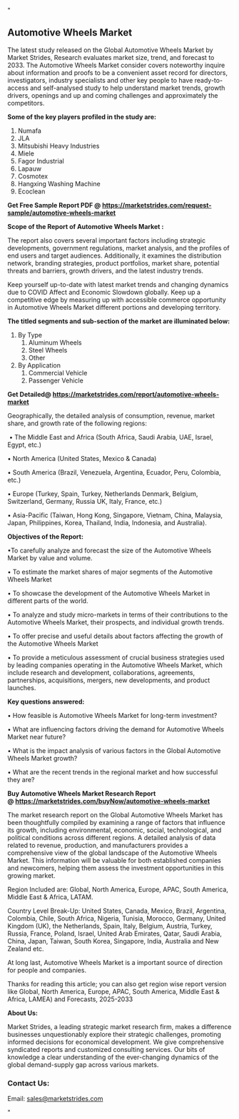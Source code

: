 <p>"</p>
<h2><strong>Automotive Wheels Market</strong></h2>
<p>The latest study released on the Global Automotive Wheels Market by Market Strides, Research evaluates market size, trend, and forecast to 2033. The Automotive Wheels Market consider covers noteworthy inquire about information and proofs to be a convenient asset record for directors, investigators, industry specialists and other key people to have ready-to-access and self-analysed study to help understand market trends, growth drivers, openings and up and coming challenges and approximately the competitors.</p>
<p><strong> Some of the key players profiled in the study are: </strong></p>
<ol>
<li>Numafa</li>
<li>JLA</li>
<li>Mitsubishi Heavy Industries</li>
<li>Miele</li>
<li>Fagor Industrial</li>
<li>Lapauw</li>
<li>Cosmotex</li>
<li>Hangxing Washing Machine</li>
<li>Ecoclean</li>
</ol>
<p><strong>Get Free Sample Report PDF @ <a href="https://marketstrides.com/request-sample/automotive-wheels-market">https://marketstrides.com/request-sample/automotive-wheels-market</a></strong></p>
<p><strong> Scope of the Report of Automotive Wheels Market : </strong></p>
<p>The report also covers several important factors including strategic developments, government regulations, market analysis, and the profiles of end users and target audiences. Additionally, it examines the distribution network, branding strategies, product portfolios, market share, potential threats and barriers, growth drivers, and the latest industry trends.</p>
<p>Keep yourself up-to-date with latest market trends and changing dynamics due to COVID Affect and Economic Slowdown globally. Keep up a competitive edge by measuring up with accessible commerce opportunity in Automotive Wheels Market different portions and developing territory.</p>
<p><strong> The titled segments and sub-section of the market are illuminated below: </strong></p>
<ol>
<li>By Type
<ol>
<li>Aluminum Wheels</li>
<li>Steel Wheels</li>
<li>Other</li>
</ol>
</li>
<li>By Application
<ol>
<li>Commercial Vehicle</li>
<li>Passenger Vehicle</li>
</ol>
</li>
</ol>
<p><strong>Get Detailed@ <a href="https://marketstrides.com/report/automotive-wheels-market">https://marketstrides.com/report/automotive-wheels-market</a></strong></p>
<p>Geographically, the detailed analysis of consumption, revenue, market share, and growth rate of the following regions:</p>
<p>&nbsp;&bull; The Middle East and Africa (South Africa, Saudi Arabia, UAE, Israel, Egypt, etc.)</p>
<p>&bull; North America (United States, Mexico &amp; Canada)</p>
<p>&bull; South America (Brazil, Venezuela, Argentina, Ecuador, Peru, Colombia, etc.)</p>
<p>&bull; Europe (Turkey, Spain, Turkey, Netherlands Denmark, Belgium, Switzerland, Germany, Russia UK, Italy, France, etc.)</p>
<p>&bull; Asia-Pacific (Taiwan, Hong Kong, Singapore, Vietnam, China, Malaysia, Japan, Philippines, Korea, Thailand, India, Indonesia, and Australia).</p>
<p><strong>Objectives of the Report: </strong></p>
<p>&bull;To carefully analyze and forecast the size of the Automotive Wheels Market by value and volume.</p>
<p>&bull; To estimate the market shares of major segments of the Automotive Wheels Market</p>
<p>&bull; To showcase the development of the Automotive Wheels Market in different parts of the world.</p>
<p>&bull; To analyze and study micro-markets in terms of their contributions to the Automotive Wheels Market, their prospects, and individual growth trends.</p>
<p>&bull; To offer precise and useful details about factors affecting the growth of the Automotive Wheels Market</p>
<p>&bull; To provide a meticulous assessment of crucial business strategies used by leading companies operating in the Automotive Wheels Market, which include research and development, collaborations, agreements, partnerships, acquisitions, mergers, new developments, and product launches.</p>
<p><strong>Key questions answered: </strong></p>
<p>&bull; How feasible is Automotive Wheels Market for long-term investment?</p>
<p>&bull; What are influencing factors driving the demand for Automotive Wheels Market near future?</p>
<p>&bull; What is the impact analysis of various factors in the Global Automotive Wheels Market growth?</p>
<p>&bull; What are the recent trends in the regional market and how successful they are?</p>
<p><strong>Buy Automotive Wheels Market Research Report @&nbsp;<a href="https://marketstrides.com/buyNow/automotive-wheels-market">https://marketstrides.com/buyNow/automotive-wheels-market</a></strong></p>
<p>The market research report on the Global Automotive Wheels Market has been thoughtfully compiled by examining a range of factors that influence its growth, including environmental, economic, social, technological, and political conditions across different regions. A detailed analysis of data related to revenue, production, and manufacturers provides a comprehensive view of the global landscape of the Automotive Wheels Market. This information will be valuable for both established companies and newcomers, helping them assess the investment opportunities in this growing market.</p>
<p>Region Included are: Global, North America, Europe, APAC, South America, Middle East &amp; Africa, LATAM.</p>
<p>Country Level Break-Up: United States, Canada, Mexico, Brazil, Argentina, Colombia, Chile, South Africa, Nigeria, Tunisia, Morocco, Germany, United Kingdom (UK), the Netherlands, Spain, Italy, Belgium, Austria, Turkey, Russia, France, Poland, Israel, United Arab Emirates, Qatar, Saudi Arabia, China, Japan, Taiwan, South Korea, Singapore, India, Australia and New Zealand etc.</p>
<p>At long last, Automotive Wheels Market is a important source of direction for people and companies.</p>
<p>Thanks for reading this article; you can also get region wise report version like Global, North America, Europe, APAC, South America, Middle East &amp; Africa, LAMEA) and Forecasts, 2025-2033</p>
<p><strong>About Us: </strong></p>
<p>Market Strides, a leading strategic market research firm, makes a difference businesses unquestionably explore their strategic challenges, promoting informed decisions for economical development. We give comprehensive syndicated reports and customized consulting services. Our bits of knowledge a clear understanding of the ever-changing dynamics of the global demand-supply gap across various markets.</p>
<h3>Contact Us:</h3>
<p>Email: <a href="mailto:sales@marketstrides.com">sales@marketstrides.com</a></p>
<p>"</p>
